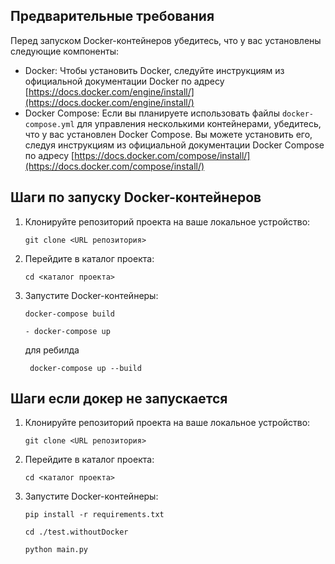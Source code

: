 ## Предварительные требования
Перед запуском Docker-контейнеров убедитесь, что у вас установлены следующие компоненты:
- Docker: Чтобы установить Docker, следуйте инструкциям из официальной документации Docker по адресу [https://docs.docker.com/engine/install/](https://docs.docker.com/engine/install/)
- Docker Compose: Если вы планируете использовать файлы `docker-compose.yml` для управления несколькими контейнерами, убедитесь, что у вас установлен Docker Compose. Вы можете установить его, следуя инструкциям из официальной документации Docker Compose по адресу [https://docs.docker.com/compose/install/](https://docs.docker.com/compose/install/)

## Шаги по запуску Docker-контейнеров

1. Клонируйте репозиторий проекта на ваше локальное устройство:

   ```
   git clone <URL репозитория>
   ```

2. Перейдите в каталог проекта:

   ```
   cd <каталог проекта>
   ```

3. Запустите Docker-контейнеры:

     ```
     docker-compose build
     ```

     ```
     - docker-compose up
     ```
     для ребилда
     ```
      docker-compose up --build
     ```


## Шаги если докер не запускается

1. Клонируйте репозиторий проекта на ваше локальное устройство:

   ```
   git clone <URL репозитория>
   ```

2. Перейдите в каталог проекта:

   ```
   cd <каталог проекта>
   ```

3. Запустите Docker-контейнеры:

     ```
     pip install -r requirements.txt
     ```
     
     ```
     cd ./test.withoutDocker
     ```
      ```
     python main.py
     ```
